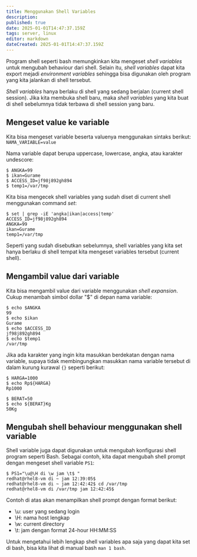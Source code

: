 ```yaml
---
title: Menggunakan Shell Variables
description: 
published: true
date: 2025-01-01T14:47:37.159Z
tags: server, linux
editor: markdown
dateCreated: 2025-01-01T14:47:37.159Z
---
```


Program shell seperti bash memungkinkan kita mengeset *shell variables* untuk mengubah behaviour dari shell. Selain itu, *shell variables* dapat kita export mejadi *environment variables* sehingga bisa digunakan oleh program yang kita jalankan di shell tersebut.

*Shell variables* hanya berlaku di shell yang sedang berjalan (current shell session). Jika kita membuka shell baru, maka *shell variables* yang kita buat di shell sebelumnya tidak terbawa di shell session yang baru.

## Mengeset value ke variable
Kita bisa mengeset variable beserta valuenya menggunakan sintaks berikut:
`NAMA_VARIABLE=value`

Nama variable dapat berupa uppercase, lowercase, angka, atau karakter undescore:
```
$ ANGKA=99
$ ikan=Gurame
$ ACCESS_ID=jf98j892gh894
$ temp1=/var/tmp
```

Kita bisa mengecek shell variables yang sudah diset di current shell menggunakan command *set*:
```
$ set | grep -iE 'angka|ikan|access|temp'
ACCESS_ID=jf98j892gh894
ANGKA=99
ikan=Gurame
temp1=/var/tmp
```

Seperti yang sudah disebutkan sebelumnya, shell variables yang kita set hanya berlaku di shell tempat kita mengeset variables tersebut (current shell).

## Mengambil value dari variable
Kita bisa mengambil value dari variable menggunakan *shell expansion*. Cukup menambah simbol dollar "$" di depan nama variable:
```
$ echo $ANGKA
99
$ echo $ikan
Gurame
$ echo $ACCESS_ID
jf98j892gh894
$ echo $temp1
/var/tmp
```

Jika ada karakter yang ingin kita masukkan berdekatan dengan nama variable, supaya tidak membingungkan masukkan nama variable tersebut di dalam kurung kurawal `{}` seperti berikut:
```
$ HARGA=1000
$ echo Rp${HARGA}
Rp1000

$ BERAT=50
$ echo ${BERAT}Kg
50Kg
```

## Mengubah shell behaviour menggunakan shell variable
Shell variable juga dapat digunakan untuk mengubah konfigurasi shell program seperti Bash. Sebagai contoh, kita dapat mengubah shell prompt dengan mengeset shell variable `PS1`:
```
$ PS1="\u@\H di \w jam \t$ "
redhat@rhel8-vm di ~ jam 12:39:05$
redhat@rhel8-vm di ~ jam 12:42:42$ cd /var/tmp
redhat@rhel8-vm di /var/tmp jam 12:42:45$
```

Contoh di atas akan menampilkan shell prompt dengan format berikut:
- \u: user yang sedang login
- \H: nama host lengkap
- \w: current directory
- \t: jam dengan format 24-hour HH:MM:SS

Untuk mengetahui lebih lengkap shell variables apa saja yang dapat kita set di bash, bisa kita lihat di manual bash `man 1 bash`.
